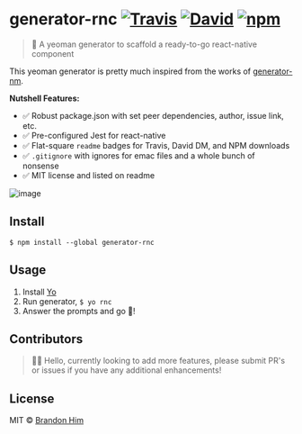 # generator-rnc [![Travis](https://img.shields.io/travis/brh55/generator-rnc/master.svg?style=flat-square)](https://travis-ci.org/brh55/generator-rnc) [![David](https://img.shields.io/david/dev/brh55/generator-rnc.svg?style=flat-square)](https://david-dm.org/brh55/generator-rnc?type=dev) [![npm](https://img.shields.io/npm/dt/generator-rnc.svg?style=flat-square)](https://www.npmjs.com/package/generator-rnc)
> 🎩 A yeoman generator to scaffold a ready-to-go react-native component

This yeoman generator is pretty much inspired from the works of [generator-nm](https://github.com/sindresorhus/generator-nm).

**Nutshell Features:**
- ✅ Robust package.json with set peer dependencies, author, issue link, etc.
- ✅ Pre-configured Jest for react-native
- ✅ Flat-square `readme` badges for Travis, David DM, and NPM downloads
- ✅ `.gitignore` with ignores for emac files and a whole bunch of nonsense
- ✅ MIT license and listed on readme

![image](https://user-images.githubusercontent.com/6020066/28790560-37f7260c-75ef-11e7-8eb5-a55483f616cb.png)

## Install
`$ npm install --global generator-rnc`

## Usage
1. Install [Yo](http://yeoman.io/)
2. Run generator, `$ yo rnc`
3. Answer the prompts and go 🚀!

## Contributors
> 👋🏽 Hello, currently looking to add more features, please submit PR's or issues if you have any additional enhancements!

## License
MIT © [Brandon Him](https://github.com/brh55/generator-rnc)
